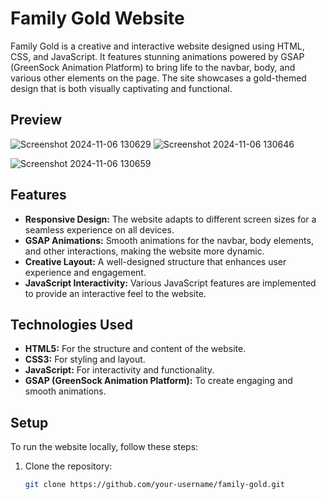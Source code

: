# Family Gold Website

Family Gold is a creative and interactive website designed using HTML, CSS, and JavaScript. It features stunning animations powered by GSAP (GreenSock Animation Platform) to bring life to the navbar, body, and various other elements on the page. The site showcases a gold-themed design that is both visually captivating and functional.

## Preview

![Screenshot 2024-11-06 130629](https://github.com/user-attachments/assets/7b45c6ea-c48b-482c-8214-4c4651240e61)
![Screenshot 2024-11-06 130646](https://github.com/user-attachments/assets/e88df281-a5f0-475e-8c43-2b5bb381cd9c)

![Screenshot 2024-11-06 130659](https://github.com/user-attachments/assets/8ee44fa5-a004-4f45-8acf-2bb8f59d0182)

## Features

- **Responsive Design:** The website adapts to different screen sizes for a seamless experience on all devices.
- **GSAP Animations:** Smooth animations for the navbar, body elements, and other interactions, making the website more dynamic.
- **Creative Layout:** A well-designed structure that enhances user experience and engagement.
- **JavaScript Interactivity:** Various JavaScript features are implemented to provide an interactive feel to the website.

## Technologies Used

- **HTML5:** For the structure and content of the website.
- **CSS3:** For styling and layout.
- **JavaScript:** For interactivity and functionality.
- **GSAP (GreenSock Animation Platform):** To create engaging and smooth animations.

## Setup

To run the website locally, follow these steps:

1. Clone the repository:
   ```bash
   git clone https://github.com/your-username/family-gold.git

